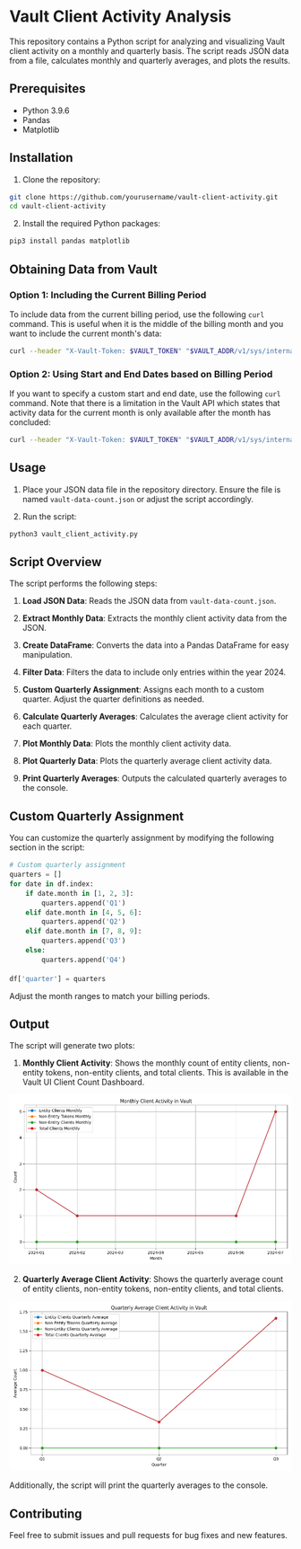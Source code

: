 # Vault Client Activity Analysis

This repository contains a Python script for analyzing and visualizing Vault client activity on a monthly and quarterly basis. The script reads JSON data from a file, calculates monthly and quarterly averages, and plots the results.

## Prerequisites

- Python 3.9.6
- Pandas
- Matplotlib

## Installation

1. Clone the repository:

```sh
git clone https://github.com/yourusername/vault-client-activity.git
cd vault-client-activity
```

2. Install the required Python packages:

```sh
pip3 install pandas matplotlib
```

## Obtaining Data from Vault

### Option 1: Including the Current Billing Period

To include data from the current billing period, use the following `curl` command. This is useful when it is the middle of the billing month and you want to include the current month's data:

```sh
curl --header "X-Vault-Token: $VAULT_TOKEN" "$VAULT_ADDR/v1/sys/internal/counters/activity?current_billing_period=true" > vault-data-count.json
```

### Option 2: Using Start and End Dates based on Billing Period

If you want to specify a custom start and end date, use the following `curl` command. Note that there is a limitation in the Vault API which states that activity data for the current month is only available after the month has concluded:

```sh
curl --header "X-Vault-Token: $VAULT_TOKEN" "$VAULT_ADDR/v1/sys/internal/counters/activity?start_time=2024-01-01T00:00:00Z&end_time=2024-12-31T23:59:59Z" > vault-data-count.json
```

## Usage

1. Place your JSON data file in the repository directory. Ensure the file is named `vault-data-count.json` or adjust the script accordingly.

2. Run the script:

```sh
python3 vault_client_activity.py
```

## Script Overview

The script performs the following steps:

1. **Load JSON Data**: Reads the JSON data from `vault-data-count.json`.

2. **Extract Monthly Data**: Extracts the monthly client activity data from the JSON.

3. **Create DataFrame**: Converts the data into a Pandas DataFrame for easy manipulation.

4. **Filter Data**: Filters the data to include only entries within the year 2024.

5. **Custom Quarterly Assignment**: Assigns each month to a custom quarter. Adjust the quarter definitions as needed.

6. **Calculate Quarterly Averages**: Calculates the average client activity for each quarter.

7. **Plot Monthly Data**: Plots the monthly client activity data.

8. **Plot Quarterly Data**: Plots the quarterly average client activity data.

9. **Print Quarterly Averages**: Outputs the calculated quarterly averages to the console.

## Custom Quarterly Assignment

You can customize the quarterly assignment by modifying the following section in the script:

```python
# Custom quarterly assignment
quarters = []
for date in df.index:
    if date.month in [1, 2, 3]:
        quarters.append('Q1')
    elif date.month in [4, 5, 6]:
        quarters.append('Q2')
    elif date.month in [7, 8, 9]:
        quarters.append('Q3')
    else:
        quarters.append('Q4')

df['quarter'] = quarters
```

Adjust the month ranges to match your billing periods.

## Output

The script will generate two plots:

1. **Monthly Client Activity**: Shows the monthly count of entity clients, non-entity tokens, non-entity clients, and total clients. This is available in the Vault UI Client Count Dashboard.

![Monthly Client](img/monthly-client.png)

2. **Quarterly Average Client Activity**: Shows the quarterly average count of entity clients, non-entity tokens, non-entity clients, and total clients.

![Quarterly Average](img/quarterly-average.png)

Additionally, the script will print the quarterly averages to the console.

## Contributing

Feel free to submit issues and pull requests for bug fixes and new features.